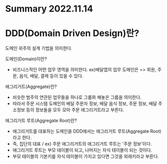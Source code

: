 # Summary 2022.11.14

# DDD(Domain Driven Design)란? 

도메인 위주의 설계 기법을 의미한다.

도메인(Domain)이란?
- 비즈니스적인 어떤 업무 영역을 의미한다.
ex)배달앱의 업무 도메인은 => 회원, 주문, 음식, 배달, 결제 등이 있을 수 있다.

애그리거트(Aggregate)란?
- 비슷한 범주의 연관된 업무들을 하나로 그룹화 해놓은 그룹을 의미한다.
- 따라서 주문 시스템 도메인의 배달 주문자 정보, 배달 음식 정보, 주문 정보, 배달 주소정보 등의 정보들을 모두 모아 주문 애그리거트라고 부른다. 

애그리거트 루트(Aggregate Root)란?
-  애그리거트를 대표하는 도메인을 DDD에서는 애그리거트 루트(Aggregate Root)라고 한다.
- 즉, 집단의 대표 / ex) 주문 애그리거트의 애그리거트 루트는 '주문 정보'이다.  
- 애그리거트 루트는 부모 테이블이 되고, 나머지는 자식 테이블이 되는 것이다.
- 부모 테이블의 기본키를 자식 테이블이 가지고 있다면 그것을 외래키라고 부른다.
